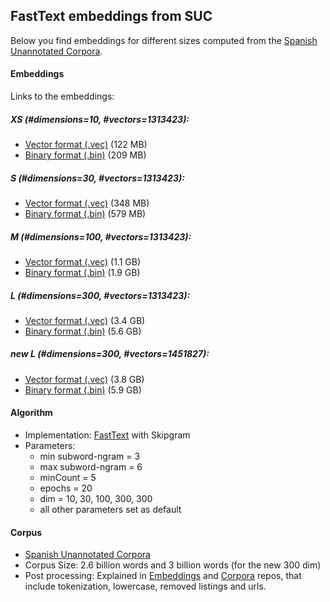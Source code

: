 ## FastText embeddings from SUC

Below you find embeddings for different sizes computed from the [Spanish Unannotated Corpora](https://github.com/josecannete/spanish-corpora).

#### Embeddings
Links to the embeddings:
##### XS (#dimensions=10, #vectors=1313423): 
- [Vector format (.vec)](https://zenodo.org/record/3234051/files/embeddings-xs-model.vec?download=1) (122 MB) 
- [Binary format (.bin)](https://zenodo.org/record/3234051/files/embeddings-xs-model.bin?download=1) (209 MB)
##### S (#dimensions=30, #vectors=1313423): 
- [Vector format (.vec)](https://zenodo.org/record/3234051/files/embeddings-s-model.vec?download=1) (348 MB) 
- [Binary format (.bin)](https://zenodo.org/record/3234051/files/embeddings-s-model.bin?download=1) (579 MB)
##### M (#dimensions=100, #vectors=1313423): 
- [Vector format (.vec)](https://zenodo.org/record/3234051/files/embeddings-m-model.vec?download=1) (1.1 GB) 
- [Binary format (.bin)](https://zenodo.org/record/3234051/files/embeddings-m-model.bin?download=1) (1.9 GB)
##### L (#dimensions=300, #vectors=1313423): 
- [Vector format (.vec)](https://zenodo.org/record/3234051/files/embeddings-l-model.vec?download=1) (3.4 GB) 
- [Binary format (.bin)](https://zenodo.org/record/3234051/files/embeddings-l-model.bin?download=1) (5.6 GB)
##### new L (#dimensions=300, #vectors=1451827): 
- [Vector format (.vec)](https://zenodo.org/record/3255001/files/embeddings-new_large-general_3B_fasttext.vec?download=1) (3.8 GB) 
- [Binary format (.bin)](https://zenodo.org/record/3255001/files/embeddings-new_large-general_3B_fasttext.bin?download=1) (5.9 GB)

#### Algorithm
- Implementation: [FastText](https://github.com/facebookresearch/fastText) with Skipgram
- Parameters: 
    - min subword-ngram = 3 
    - max subword-ngram = 6
    - minCount = 5
    - epochs = 20
    - dim = 10, 30, 100, 300, 300
    - all other parameters set as default
     
#### Corpus
- [Spanish Unannotated Corpora](https://github.com/josecannete/spanish-corpora)
- Corpus Size: 2.6 billion words and 3 billion words (for the new 300 dim)
- Post processing: Explained in [Embeddings](https://github.com/BotCenter/spanishWordEmbeddings) and [Corpora](https://github.com/josecannete/spanish-corpora) repos, that include tokenization, lowercase, removed listings and urls.
